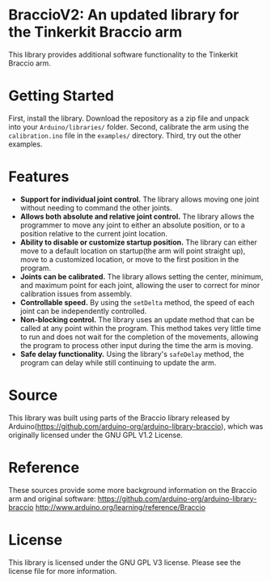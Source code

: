# BraccioV2: An updated library for the Tinkerkit Braccio arm
This library provides additional software functionality to the Tinkerkit Braccio arm.

# Getting Started
First, install the library. Download the repository as a zip file and unpack into your ```Arduino/libraries/``` folder.
Second, calibrate the arm using the ```calibration.ino``` file in the ```examples/``` directory.
Third, try out the other examples.

# Features
* **Support for individual joint control.** The library allows moving one joint without needing to command the other joints.
* **Allows both absolute and relative joint control.** The library allows the programmer to move any joint to either an absolute position, or to a position relative to the current joint location.
* **Ability to disable or customize startup position.** The library can either move to a default location on startup(the arm will point straight up), move to a customized location, or move to the first position in the program.
* **Joints can be calibrated.** The library allows setting the center, minimum, and maximum point for each joint, allowing the user to correct for minor calibration issues from assembly.
* **Controllable speed.** By using the ```setDelta``` method, the speed of each joint can be independently controlled.
* **Non-blocking control.** The library uses an update method that can be called at any point within the program. This method takes very little time to run and does not wait for the completion of the movements, allowing the program to process other input during the time the arm is moving.
* **Safe delay functionality.** Using the library's ```safeDelay``` method, the program can delay while still continuing to update the arm.

# Source
This library was built using parts of the Braccio library released by Arduino(https://github.com/arduino-org/arduino-library-braccio), which was originally licensed under the GNU GPL V1.2 License.

# Reference
These sources provide some more background information on the Braccio arm and original software:
https://github.com/arduino-org/arduino-library-braccio
http://www.arduino.org/learning/reference/Braccio

# License
This library is licensed under the GNU GPL V3 license. Please see the license file for more information.
